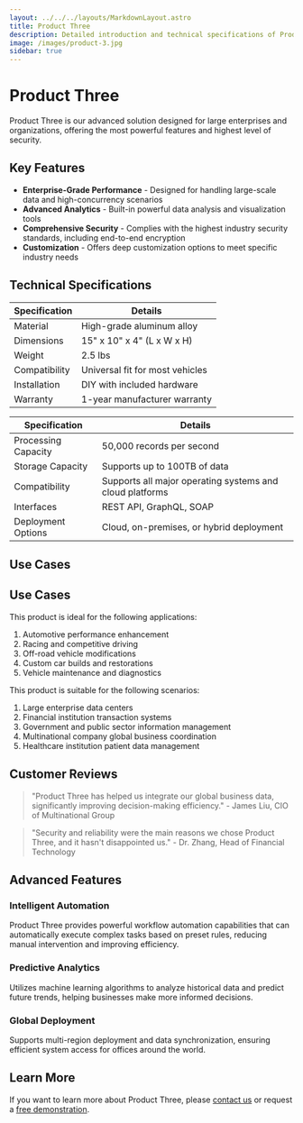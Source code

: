 ```yaml
---
layout: ../../../layouts/MarkdownLayout.astro
title: Product Three
description: Detailed introduction and technical specifications of Product Three
image: /images/product-3.jpg
sidebar: true
---
```


# Product Three

Product Three is our advanced solution designed for large enterprises and organizations, offering the most powerful features and highest level of security.

## Key Features

- **Enterprise-Grade Performance** - Designed for handling large-scale data and high-concurrency scenarios
- **Advanced Analytics** - Built-in powerful data analysis and visualization tools
- **Comprehensive Security** - Complies with the highest industry security standards, including end-to-end encryption
- **Customization** - Offers deep customization options to meet specific industry needs

## Technical Specifications

<div class="styled-table">

| Specification | Details |
| --- | --- |
| Material | High-grade aluminum alloy |
| Dimensions | 15" x 10" x 4" (L x W x H) |
| Weight | 2.5 lbs |
| Compatibility | Universal fit for most vehicles |
| Installation | DIY with included hardware |
| Warranty | 1-year manufacturer warranty |

</div>

| Specification | Details |
| --- | --- |
| Processing Capacity | 50,000 records per second |
| Storage Capacity | Supports up to 100TB of data |
| Compatibility | Supports all major operating systems and cloud platforms |
| Interfaces | REST API, GraphQL, SOAP |
| Deployment Options | Cloud, on-premises, or hybrid deployment |

## Use Cases

<div class="use-cases-section">
  <h2>Use Cases</h2>
  <p>This product is ideal for the following applications:</p>
  <ol>
    <li>Automotive performance enhancement</li>
    <li>Racing and competitive driving</li>
    <li>Off-road vehicle modifications</li>
    <li>Custom car builds and restorations</li>
    <li>Vehicle maintenance and diagnostics</li>
  </ol>
</div>

This product is suitable for the following scenarios:

1. Large enterprise data centers
2. Financial institution transaction systems
3. Government and public sector information management
4. Multinational company global business coordination
5. Healthcare institution patient data management

## Customer Reviews

> "Product Three has helped us integrate our global business data, significantly improving decision-making efficiency." - James Liu, CIO of Multinational Group

> "Security and reliability were the main reasons we chose Product Three, and it hasn't disappointed us." - Dr. Zhang, Head of Financial Technology

## Advanced Features

### Intelligent Automation

Product Three provides powerful workflow automation capabilities that can automatically execute complex tasks based on preset rules, reducing manual intervention and improving efficiency.

### Predictive Analytics

Utilizes machine learning algorithms to analyze historical data and predict future trends, helping businesses make more informed decisions.

### Global Deployment

Supports multi-region deployment and data synchronization, ensuring efficient system access for offices around the world.

## Learn More

If you want to learn more about Product Three, please [contact us](/en/contact) or request a [free demonstration](/en/demo).